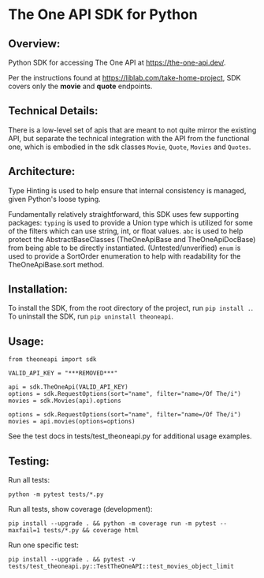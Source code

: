 # The One API SDK for Python

## Overview:
Python SDK for accessing The One API at https://the-one-api.dev/.

Per the instructions found at https://liblab.com/take-home-project, SDK covers only the **movie** and **quote** endpoints.

## Technical Details:

There is a low-level set of apis that are meant to not quite mirror the existing API, but separate the technical integration with the API from the functional one, which is embodied in the sdk classes `Movie`, `Quote`, `Movies` and `Quotes`.

## Architecture:

Type Hinting is used to help ensure that internal consistency is managed, given Python's loose typing.

Fundamentally relatively straightforward, this SDK uses few supporting packages:
`typing` is used to provide a Union type which is utilized for some of the filters which can use string, int, or float values.
`abc` is used to help protect the AbstractBaseClasses (TheOneApiBase and TheOneApiDocBase) from being able to be directly instantiated. (Untested/unverified)
`enum` is used to provide a SortOrder enumeration to help with readability for the TheOneApiBase.sort method.

## Installation:
To install the SDK, from the root directory of the project, run `pip install .`.
To uninstall the SDK, run `pip uninstall theoneapi`.

## Usage:
```
from theoneapi import sdk

VALID_API_KEY = "***REMOVED***"

api = sdk.TheOneApi(VALID_API_KEY)
options = sdk.RequestOptions(sort="name", filter="name=/Of The/i")
movies = sdk.Movies(api).options

options = sdk.RequestOptions(sort="name", filter="name=/Of The/i")
movies = api.movies(options=options)

```
See the test docs in tests/test_theoneapi.py for additional usage examples.

## Testing:

Run all tests:

    python -m pytest tests/*.py 

Run all tests, show coverage (development):

    pip install --upgrade . && python -m coverage run -m pytest --maxfail=1 tests/*.py && coverage html

Run one specific test:

    pip install --upgrade . && pytest -v tests/test_theoneapi.py::TestTheOneAPI::test_movies_object_limit